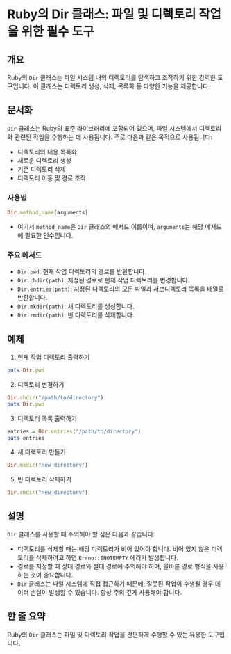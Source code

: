 <!--
Meta Description: # Ruby의 Dir 클래스: 파일 및 디렉토리 작업을 위한 필수 도구 ## 개요 Ruby의 `Dir` 클래스는 파일 시스템 내의 디렉토리를 탐색하고 조작하기 위한 강력한 도구입니다. 이 클래스는 디렉토리 생성, 삭제, 목록화 등 다양한 기능을 제공합니다. ## 문서화...
Meta Keywords: dir, 디렉토리, 디렉토리를, ruby, path
-->

# Ruby의 Dir 클래스: 파일 및 디렉토리 작업을 위한 필수 도구

## 개요
Ruby의 `Dir` 클래스는 파일 시스템 내의 디렉토리를 탐색하고 조작하기 위한 강력한 도구입니다. 이 클래스는 디렉토리 생성, 삭제, 목록화 등 다양한 기능을 제공합니다.

## 문서화
`Dir` 클래스는 Ruby의 표준 라이브러리에 포함되어 있으며, 파일 시스템에서 디렉토리와 관련된 작업을 수행하는 데 사용됩니다. 주로 다음과 같은 목적으로 사용됩니다:

- 디렉토리의 내용 목록화
- 새로운 디렉토리 생성
- 기존 디렉토리 삭제
- 디렉토리 이동 및 경로 조작

### 사용법
```ruby
Dir.method_name(arguments)
```
* 여기서 `method_name`은 `Dir` 클래스의 메서드 이름이며, `arguments`는 해당 메서드에 필요한 인수입니다.

### 주요 메서드
- `Dir.pwd`: 현재 작업 디렉토리의 경로를 반환합니다.
- `Dir.chdir(path)`: 지정된 경로로 현재 작업 디렉토리를 변경합니다.
- `Dir.entries(path)`: 지정된 디렉토리의 모든 파일과 서브디렉토리 목록을 배열로 반환합니다.
- `Dir.mkdir(path)`: 새 디렉토리를 생성합니다.
- `Dir.rmdir(path)`: 빈 디렉토리를 삭제합니다.

## 예제
1. 현재 작업 디렉토리 출력하기
```ruby
puts Dir.pwd
```

2. 디렉토리 변경하기
```ruby
Dir.chdir("/path/to/directory")
puts Dir.pwd
```

3. 디렉토리 목록 출력하기
```ruby
entries = Dir.entries("/path/to/directory")
puts entries
```

4. 새 디렉토리 만들기
```ruby
Dir.mkdir("new_directory")
```

5. 빈 디렉토리 삭제하기
```ruby
Dir.rmdir("new_directory")
```

## 설명
`Dir` 클래스를 사용할 때 주의해야 할 점은 다음과 같습니다:

- 디렉토리를 삭제할 때는 해당 디렉토리가 비어 있어야 합니다. 비어 있지 않은 디렉토리를 삭제하려고 하면 `Errno::ENOTEMPTY` 에러가 발생합니다.
- 경로를 지정할 때 상대 경로와 절대 경로에 주의해야 하며, 올바른 경로 형식을 사용하는 것이 중요합니다.
- `Dir` 클래스는 파일 시스템에 직접 접근하기 때문에, 잘못된 작업이 수행될 경우 데이터 손실이 발생할 수 있습니다. 항상 주의 깊게 사용해야 합니다.

## 한 줄 요약
Ruby의 `Dir` 클래스는 파일 및 디렉토리 작업을 간편하게 수행할 수 있는 유용한 도구입니다.